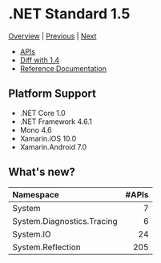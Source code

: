# .NET Standard 1.5

[Overview](../versions.md) | [Previous](netstandard1.4.md) | [Next](netstandard1.6.md)

* [APIs](netstandard1.5_ref.md)
* [Diff with 1.4](netstandard1.5_diff.md)
* [Reference Documentation](https://docs.microsoft.com/en-us/dotnet/api/?view=netstandard-1.5)

## Platform Support

* .NET Core 1.0
* .NET Framework 4.6.1
* Mono 4.6
* Xamarin.iOS 10.0
* Xamarin.Android 7.0

## What's new?

| Namespace                  | #APIs |
|:---------------------------|------:|
| System                     |     7 |
| System.Diagnostics.Tracing |     6 |
| System.IO                  |    24 |
| System.Reflection          |   205 |
